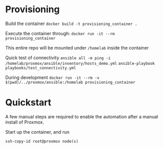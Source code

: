 # Provisioning 
Build the container
`docker build -t provisioning_container .`

Execute the container through:
`docker run -it --rm provisioning_container`


This entire repo will be mounted under `/homelab` inside the container

Quick test of connectivity
`ansible all -m ping -i /homelab/proxmox/ansible/inventory/hosts_demo.yml`
`ansible-playbook playbooks/test_connectivity.yml`

During development
`docker run -it --rm -v $(pwd)/../proxmox/ansible:/homelab provisioning_container`

# Quickstart
A few manual steps are required to enable the automation after a manual install of Proxmox.

Start up the container, and run

```
ssh-copy-id root@proxmox node(s)
```
